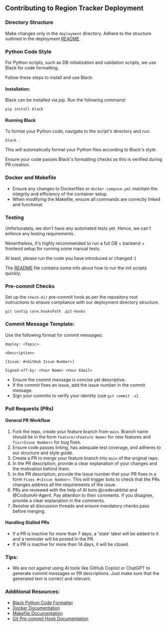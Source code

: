 ## Contributing to Region Tracker Deployment

### Directory Structure
Make changes only in the `deployment` directory. Adhere to the structure outlined in the deployment [README](./README.md).

### Python Code Style
For Python scripts, such as DB initialization and validation scripts, we use Black for code formatting.

Follow these steps to install and use Black:

#### Installation:

Black can be installed via pip. Run the following command:
```shell
pip install black
```

#### Running Black

To format your Python code, navigate to the script's directory and run:

```shell
black .
```

This will automatically format your Python files according to Black's style.

Ensure your code passes Black's formatting checks as this is verified during PR creation.

### Docker and Makefile
- Ensure any changes to Dockerfiles or `docker-compose.yml` maintain the integrity and efficiency of the container setup.
- When modifying the Makefile, ensure all commands are correctly linked and functional.

### Testing

Unfortunately, we don't have any automated tests yet. Hence, we can't enforce any testing requirements.

Nevertheless, it's highly recommended to run a full DB + backend + frontend setup for running some manual tests.

At least, please run the code you have introduced or changed :)

The [README](./README.md) file contains some info about how to run the init scripts quickly. 

### Pre-commit Checks
Set up the `check-dir` pre-commit hook as per the repository root instructions to ensure compliance with our deployment directory structure.

```shell
git config core.hooksPath .git-hooks
```

### Commit Message Template:

Use the following format for commit messages:
  ```
  deploy: <Topic>.

  <Description>

  [Issue: #<GitHub Issue Number>]

  Signed-off-by: <Your Name> <Your Email>
  ```
- Ensure the commit message is concise yet descriptive.
- If the commit fixes an issue, add the issue number in the commit message.
- Sign your commits to verify your identity (use `git commit -s`).

### Pull Requests (PRs)

#### General PR Workflow

1. Fork the repo, create your feature branch from `main`. Branch name should be in the form `feature/<Feature Name>` for new features and `fix/<Issue Number>` for bug fixes.
2. Ensure code passes linting, has adequate test coverage, and adheres to our structure and style guide.
3. Create a PR to merge your feature branch into `main` of the original repo.
4. In the PR description, provide a clear explanation of your changes and the motivation behind them.
5. In the PR description, provide the Issue number that your PR fixes in a form `Fixes #<Issue Number>`.
   This will trigger bots to check that the PRs changes address all the requirements of the issue. 
6. PRs are reviewed with the help of AI bots @coderabbitai and @CodiumAI-Agent. Pay attention to their comments. If you disagree, provide a clear explanation in the comments.
7. Resolve all discussion threads and ensure mandatory checks pass before merging.

#### Handling Stalled PRs
- If a PR is inactive for more than 7 days, a 'stale' label will be added to it and a reminder will be posted in the PR.
- If a PR is inactive for more than 14 days, it will be closed.

### Tips:
- We are not against using AI tools like GitHub Copilot or ChatGPT to generate commit messages or PR descriptions. Just make sure that the generated text is correct and relevant.

### Additional Resources:
- [Black Python Code Formatter](https://black.readthedocs.io/en/stable/)
- [Docker Documentation](https://docs.docker.com/)
- [Makefile Documentation](https://www.gnu.org/software/make/manual/make.html)
- [Git Pre-commit Hook Documentation](https://git-scm.com/book/en/v2/Customizing-Git-Git-Hooks)
